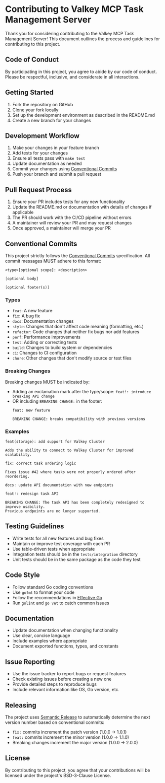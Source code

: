 # Contributing to Valkey MCP Task Management Server

Thank you for considering contributing to the Valkey MCP Task Management Server! This document outlines the process and guidelines for contributing to this project.

## Code of Conduct

By participating in this project, you agree to abide by our code of conduct. Please be respectful, inclusive, and considerate in all interactions.

## Getting Started

1. Fork the repository on GitHub
2. Clone your fork locally
3. Set up the development environment as described in the README.md
4. Create a new branch for your changes

## Development Workflow

1. Make your changes in your feature branch
2. Add tests for your changes
3. Ensure all tests pass with `make test`
4. Update documentation as needed
5. Commit your changes using [Conventional Commits](#conventional-commits)
6. Push your branch and submit a pull request

## Pull Request Process

1. Ensure your PR includes tests for any new functionality
2. Update the README.md or documentation with details of changes if applicable
3. The PR should work with the CI/CD pipeline without errors
4. A maintainer will review your PR and may request changes
5. Once approved, a maintainer will merge your PR

## Conventional Commits

This project strictly follows the [Conventional Commits](https://www.conventionalcommits.org/) specification. All commit messages MUST adhere to this format:

```
<type>[optional scope]: <description>

[optional body]

[optional footer(s)]
```

### Types

- `feat`: A new feature
- `fix`: A bug fix
- `docs`: Documentation changes
- `style`: Changes that don't affect code meaning (formatting, etc.)
- `refactor`: Code changes that neither fix bugs nor add features
- `perf`: Performance improvements
- `test`: Adding or correcting tests
- `build`: Changes to build system or dependencies
- `ci`: Changes to CI configuration
- `chore`: Other changes that don't modify source or test files

### Breaking Changes

Breaking changes MUST be indicated by:
- Adding an exclamation mark after the type/scope: `feat!: introduce breaking API change`
- OR including `BREAKING CHANGE:` in the footer: 
  ```
  feat: new feature
  
  BREAKING CHANGE: breaks compatibility with previous versions
  ```

### Examples

```
feat(storage): add support for Valkey Cluster

Adds the ability to connect to Valkey Cluster for improved scalability.
```

```
fix: correct task ordering logic

Fixes issue #42 where tasks were not properly ordered after reordering.
```

```
docs: update API documentation with new endpoints
```

```
feat!: redesign task API

BREAKING CHANGE: The task API has been completely redesigned to improve usability.
Previous endpoints are no longer supported.
```

## Testing Guidelines

- Write tests for all new features and bug fixes
- Maintain or improve test coverage with each PR
- Use table-driven tests when appropriate
- Integration tests should be in the `tests/integration` directory
- Unit tests should be in the same package as the code they test

## Code Style

- Follow standard Go coding conventions
- Use `gofmt` to format your code
- Follow the recommendations in [Effective Go](https://golang.org/doc/effective_go)
- Run `golint` and `go vet` to catch common issues

## Documentation

- Update documentation when changing functionality
- Use clear, concise language
- Include examples where appropriate
- Document exported functions, types, and constants

## Issue Reporting

- Use the issue tracker to report bugs or request features
- Check existing issues before creating a new one
- Provide detailed steps to reproduce bugs
- Include relevant information like OS, Go version, etc.

## Releasing

The project uses [Semantic Release](https://github.com/semantic-release/semantic-release) to automatically determine the next version number based on conventional commits:

- `fix:` commits increment the patch version (1.0.0 → 1.0.1)
- `feat:` commits increment the minor version (1.0.0 → 1.1.0)
- Breaking changes increment the major version (1.0.0 → 2.0.0)

## License

By contributing to this project, you agree that your contributions will be licensed under the project's BSD-3-Clause License.
